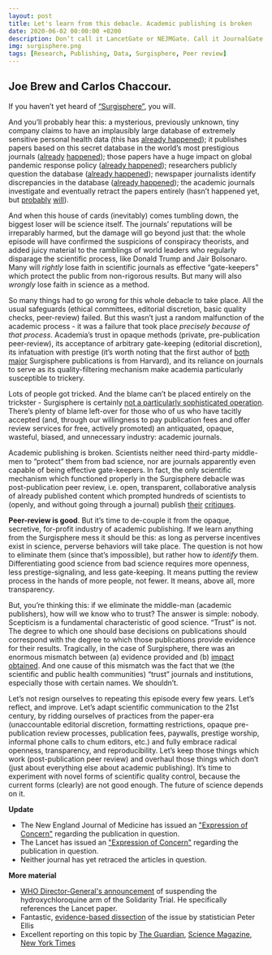 ```yaml
---
layout: post
title: Let's learn from this debacle. Academic publishing is broken
date: 2020-06-02 00:00:00 +0200
description: Don’t call it LancetGate or NEJMGate. Call it JournalGate. Academic publishing is broken.
img: surgisphere.png
tags: [Research, Publishing, Data, Surgisphere, Peer review]
---
```



## Joe Brew and Carlos Chaccour.



If you haven’t yet heard of [“Surgisphere”](https://surgisphere.com/), you will.

And you’ll probably hear this: a mysterious, previously unknown, tiny company claims to have an implausibly large database of extremely sensitive personal health data (this has [already happened](https://www.youtube.com/watch?v=ZVoYZXPUS7w&feature=youtu.be&t=66)); it publishes papers based on this secret database in the world’s most prestigious journals ([already](https://www.thelancet.com/journals/lancet/article/PIIS0140-6736(20)31180-6/fulltext) [happened](https://www.nejm.org/doi/full/10.1056/NEJMoa2007621)); those papers have a huge impact on global pandemic response policy ([already happened](https://www.npr.org/sections/coronavirus-live-updates/2020/05/25/861913688/who-halts-hydroxychloroquine-trial-over-safety-concerns)); researchers publicly question the database ([already happened](https://www.nytimes.com/reuters/2020/05/25/world/asia/25reuters-health-coronavirus-who-hydroxychloroquine.html)); newspaper journalists identify discrepancies in the database ([already happened](https://www.theguardian.com/science/2020/may/28/questions-raised-over-hydroxychloroquine-study-which-caused-who-to-halt-trials-for-covid-19)); the academic journals investigate and eventually retract the papers entirely (hasn’t happened yet, but [probably](https://www.nejm.org/doi/full/10.1056/NEJMe2020822?query=featured_home) [will](https://www.thelancet.com/lancet/article/s0140673620312903)).

And when this house of cards (inevitably) comes tumbling down, the biggest loser will be science itself. The journals’ reputations will be irreparably harmed, but the damage will go beyond just that: the whole episode will have confirmed the suspicions of conspiracy theorists, and added juicy material to the ramblings of world leaders who regularly disparage the scientific process, like Donald Trump and Jair Bolsonaro. Many will _rightly_ lose faith in scientific journals as effective “gate-keepers” which protect the public from non-rigorous results. But many will also _wrongly_ lose faith in science as a method.

So many things had to go wrong for this whole debacle to take place. All the usual safeguards (ethical committees, editorial discretion, basic quality checks, peer-review) failed. But this wasn’t just a random malfunction of the academic process - it was a failure that took place _precisely because of that process_. Academia’s trust in opaque methods (private, pre-publication peer-review), its acceptance of arbitrary gate-keeping (editorial discretion), its infatuation with prestige (it’s worth noting that the first author of [both](https://www.thelancet.com/journals/lancet/article/PIIS0140-6736(20)31180-6/fulltext) [major](https://www.nejm.org/doi/full/10.1056/NEJMoa2007621) Surgisphere publications is from Harvard), and its reliance on journals to serve as its quality-filtering mechanism make academia particularly susceptible to trickery.

Lots of people got tricked. And the blame can’t be placed entirely on the trickster - Surgisphere is certainly [not a particularly sophisticated operation](http://freerangestats.info/blog/2020/05/30/implausible-health-data-firm). There’s plenty of blame left-over for those who of us who have tacitly accepted (and, through our willingness to pay publication fees and offer review services for free, actively promoted) an antiquated, opaque, wasteful, biased, and unnecessary industry: academic journals.

Academic publishing is broken. Scientists neither need third-party middle-men to “protect” them from bad science, nor are journals apparently even capable of being effective gate-keepers. In fact, the only scientific mechanism which functioned properly in the Surgisphere debacle was post-publication peer review, i.e. open, transparent, collaborative analysis of already published content which prompted hundreds of scientists to (openly, and without going through a journal) publish [their](https://zenodo.org/record/3864691#.XtbDX_Izbwp) [critiques](https://zenodo.org/record/3873178#.XtbDdPIzbwo).



**Peer-review is good**. But it’s time to de-couple it from the opaque, secretive, for-profit industry of academic publishing. If we learn anything from the Surgisphere mess it should be this: as long as perverse incentives exist in science, perverse behaviors will take place. The question is not how to eliminate them (since that’s impossible), but rather how to _identify_ them. Differentiating good science from bad science requires more openness, less prestige-signaling, and less gate-keeping. It means putting the review process in the hands of more people, not fewer. It means, above all, more transparency.

But, you’re thinking this: if we eliminate the middle-man (academic publishers), how will we know who to trust? The answer is simple: nobody. Scepticism is a fundamental characteristic of good science. “Trust” is not. The degree to which one should base decisions on publications should correspond with the degree to which those publications provide evidence for their results. Tragically, in the case of Surgisphere, there was an enormous mismatch between (a) evidence provided and (b) [impact obtained](https://www.bbc.com/news/health-52799120). And one cause of this mismatch was the fact that we (the scientific and public health communities) “trust” journals and institutions, especially those with certain names. We shouldn’t.

Let’s not resign ourselves to repeating this episode every few years. Let’s reflect, and improve. Let’s adapt scientific communication to the 21st century, by ridding ourselves of practices from the paper-era (unaccountable editorial discretion, formatting restrictions, opaque pre-publication review processes, publication fees, paywalls, prestige worship, informal phone calls to chum editors, etc.) and fully embrace radical openness, transparency, and reproducibility. Let’s keep those things which work (post-publication peer review) and overhaul those things which don’t (just about everything else about academic publishing). It’s time to experiment with novel forms of scientific quality control, because the current forms (clearly) are not good enough. The future of science depends on it.

**Update**

- The New England Journal of Medicine has issued an ["Expression of Concern"](https://www.nejm.org/doi/full/10.1056/NEJMe2020822) regarding the publication in question.
- The Lancet has issued an ["Expression of Concern"](https://www.thelancet.com/lancet/article/s0140673620312903) regarding the publication in question.
- Neither journal has yet retraced the articles in question.

**More material**

- [WHO Director-General's announcement](https://www.who.int/dg/speeches/detail/who-director-general-s-opening-remarks-at-the-media-briefing-on-covid-19---25-may-2020) of suspending the hydroxychloroquine arm of the Solidarity Trial. He specifically references the Lancet paper.
- Fantastic, [evidence-based dissection](http://freerangestats.info/blog/2020/05/30/implausible-health-data-firm) of the issue by statistician Peter Ellis
- Excellent reporting on this topic by [The Guardian](https://www.theguardian.com/science/2020/may/28/questions-raised-over-hydroxychloroquine-study-which-caused-who-to-halt-trials-for-covid-19), [Science Magazine](https://www.sciencemag.org/news/2020/06/mysterious-company-s-coronavirus-papers-top-medical-journals-may-be-unraveling), [New York Times](https://www.nytimes.com/2020/05/29/health/coronavirus-hydroxychloroquine.html)
